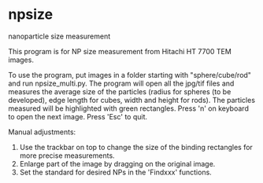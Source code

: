 # npsize
nanoparticle size measurement

This program is for NP size measurement from Hitachi HT 7700 TEM images. 

To use the program, put images in a folder starting with "sphere/cube/rod" and run npsize_multi.py. The program will open all the jpg/tif 
files and measures the average size of the particles (radius for spheres (to be developed), edge length for cubes, width and height for rods). The particles measured will be highlighted with green rectangles. Press 'n' on keyboard to open the next image. Press 'Esc' to quit.

Manual adjustments:
1. Use the trackbar on top to change the size of the binding rectangles for more precise measurements.
2. Enlarge part of the image by dragging on the original image.
3. Set the standard for desired NPs in the 'Findxxx' functions. 
